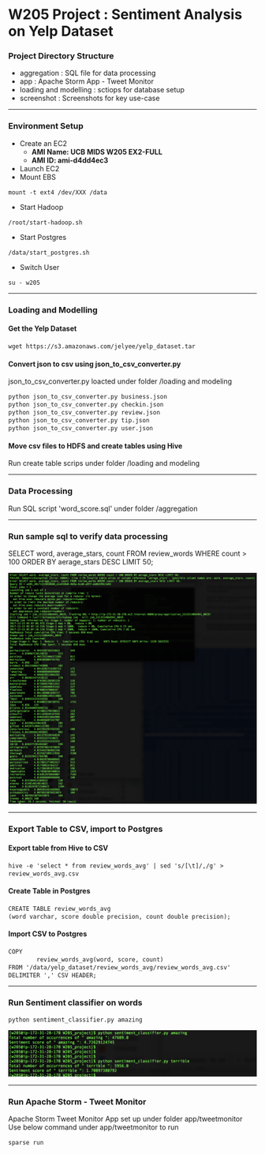 # W205 Project : Sentiment Analysis on Yelp Dataset

### Project Directory Structure
* aggregation : SQL file for data processing
* app : Apache Storm App - Tweet Monitor
* loading and modelling	: sctiops for database setup
* screenshot : Screenshots for key use-case

---
### Environment Setup
* Create an EC2
	* **AMI Name: UCB MIDS W205 EX2-FULL**
	* **AMI ID: ami-d4dd4ec3**
* Launch EC2
* Mount EBS
```
mount -t ext4 /dev/XXX /data
```
* Start Hadoop
```
/root/start-hadoop.sh
```
* Start Postgres
```
/data/start_postgres.sh
```
* Switch User
```
su - w205
```


---
### Loading and Modelling

#### Get the Yelp Dataset
```
wget https://s3.amazonaws.com/jelyee/yelp_dataset.tar
```

#### Convert json to csv using json_to_csv_converter.py
json_to_csv_converter.py loacted under folder /loading and modeling

```
python json_to_csv_converter.py business.json
python json_to_csv_converter.py checkin.json
python json_to_csv_converter.py review.json
python json_to_csv_converter.py tip.json
python json_to_csv_converter.py user.json
```

#### Move csv files to HDFS and create tables using Hive
Run create table scrips under folder /loading and modeling


---
### Data Processing
Run SQL script 'word_score.sql' under folder /aggregation


---
### Run sample sql to verify data processing
SELECT word, average_stars, count FROM review_words WHERE count > 100 ORDER BY aerage_stars DESC LIMIT 50;

![Top Positive Words](https://github.com/jey-lee/W205_project/blob/master/screenshot/screenshot-top_positive_words.png "Top Positive Words")


---
### Export Table to CSV, import to Postgres
#### Export table from Hive to CSV
```
hive -e 'select * from review_words_avg' | sed 's/[\t]/,/g' > review_words_avg.csv
```

#### Create Table in Postgres
```
CREATE TABLE review_words_avg 
(word varchar, score double precision, count double precision);
```

#### Import CSV to Postgres
```
COPY 
        review_words_avg(word, score, count)
FROM '/data/yelp_dataset/review_words_avg/review_words_avg.csv' DELIMITER ',' CSV HEADER;
```


---
### Run Sentiment classifier on words
```
python sentiment_classifier.py amazing
```
![Sentiment Classifier](https://github.com/jey-lee/W205_project/blob/master/screenshot/screenshot-sentiment_classifier.png "Sentiment classifier")

---
### Run Apache Storm - Tweet Monitor
Apache Storm Tweet Monitor App set up under folder app/tweetmonitor
Use below command under app/tweetmonitor to run
```
sparse run
```



